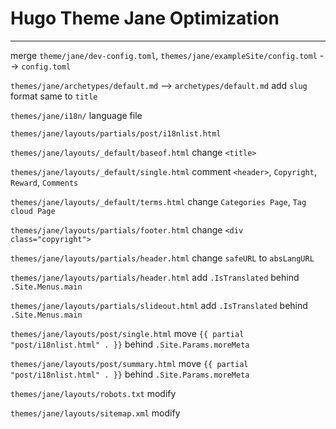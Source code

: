 # Hugo Theme Jane Optimization
---

merge `theme/jane/dev-config.toml`, `themes/jane/exampleSite/config.toml` --> `config.toml`

`themes/jane/archetypes/default.md` --> `archetypes/default.md`
add `slug` format same to `title`

`themes/jane/i18n/` language file

`themes/jane/layouts/partials/post/i18nlist.html`

`themes/jane/layouts/_default/baseof.html` change `<title>`

`themes/jane/layouts/_default/single.html` comment `<header>`, `Copyright`, `Reward`, `Comments`

`themes/jane/layouts/_default/terms.html` change `Categories Page`, `Tag cloud Page`

`themes/jane/layouts/partials/footer.html` change `<div class="copyright">`

`themes/jane/layouts/partials/header.html` change `safeURL` to `absLangURL`

`themes/jane/layouts/partials/header.html` add `.IsTranslated` behind `.Site.Menus.main`

`themes/jane/layouts/partials/slideout.html` add `.IsTranslated` behind `.Site.Menus.main`

`themes/jane/layouts/post/single.html` move `{{ partial "post/i18nlist.html" . }}` behind `.Site.Params.moreMeta`

`themes/jane/layouts/post/summary.html` move `{{ partial "post/i18nlist.html" . }}` behind `.Site.Params.moreMeta`

`themes/jane/layouts/robots.txt` modify

`themes/jane/layouts/sitemap.xml` modify


<!-- End -->
